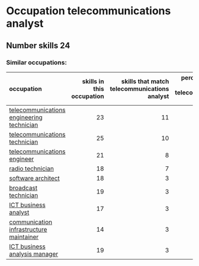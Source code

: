 # Occupation telecommunications analyst
## Number skills 24
### Similar occupations:
| occupation                                                                                |   skills in this occupation |   skills that match telecommunications analyst |   percentage match with telecommunications analyst |   skills not in telecommunications analyst |
|:------------------------------------------------------------------------------------------|----------------------------:|-----------------------------------------------:|---------------------------------------------------:|-------------------------------------------:|
| [telecommunications engineering technician](telecommunications_engineering_technician.md) |                          23 |                                             11 |                                           0.458333 |                                         12 |
| [telecommunications technician](telecommunications_technician.md)                         |                          25 |                                             10 |                                           0.416667 |                                         15 |
| [telecommunications engineer](telecommunications_engineer.md)                             |                          21 |                                              8 |                                           0.333333 |                                         13 |
| [radio technician](radio_technician.md)                                                   |                          18 |                                              7 |                                           0.291667 |                                         11 |
| [software architect](software_architect.md)                                               |                          18 |                                              3 |                                           0.125    |                                         15 |
| [broadcast technician](broadcast_technician.md)                                           |                          19 |                                              3 |                                           0.125    |                                         16 |
| [ICT business analyst](ICT_business_analyst.md)                                           |                          17 |                                              3 |                                           0.125    |                                         14 |
| [communication infrastructure maintainer](communication_infrastructure_maintainer.md)     |                          14 |                                              3 |                                           0.125    |                                         11 |
| [ICT business analysis manager](ICT_business_analysis_manager.md)                         |                          19 |                                              3 |                                           0.125    |                                         16 |
